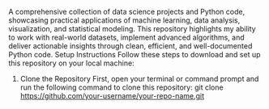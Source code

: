 A comprehensive collection of data science projects and Python code, showcasing practical applications of machine learning, data analysis, visualization, and statistical modeling. This repository highlights my ability to work with real-world datasets, implement advanced algorithms, and deliver actionable insights through clean, efficient, and well-documented Python code.
Setup Instructions
Follow these steps to download and set up this repository on your local machine:

1. Clone the Repository
First, open your terminal or command prompt and run the following command to clone this repository:
git clone https://github.com/your-username/your-repo-name.git
